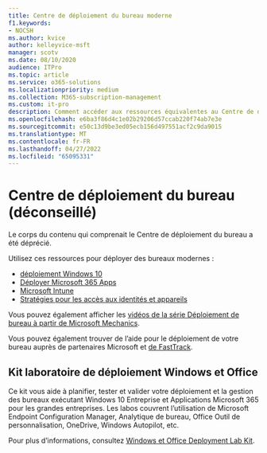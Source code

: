 ```yaml
---
title: Centre de déploiement du bureau moderne
f1.keywords:
- NOCSH
ms.author: kvice
author: kelleyvice-msft
manager: scotv
ms.date: 08/10/2020
audience: ITPro
ms.topic: article
ms.service: o365-solutions
ms.localizationpriority: medium
ms.collection: M365-subscription-management
ms.custom: it-pro
description: Comment accéder aux ressources équivalentes au Centre de déploiement de bureau déconseillé.
ms.openlocfilehash: e6ba3f86d4c1e02b29206d57ccab220f74ab7e3e
ms.sourcegitcommit: e50c13d9be3ed05ecb156d497551acf2c9da9015
ms.translationtype: MT
ms.contentlocale: fr-FR
ms.lasthandoff: 04/27/2022
ms.locfileid: "65095331"
---
```

# <a name="desktop-deployment-center-deprecated"></a>Centre de déploiement du bureau (déconseillé)

Le corps du contenu qui comprenait le Centre de déploiement du bureau a été déprécié. 

Utilisez ces ressources pour déployer des bureaux modernes :

- [déploiement Windows 10](/windows/deployment/)
- [Déployer Microsoft 365 Apps](/deployoffice/deployment-guide-microsoft-365-apps)
- [Microsoft Intune](/mem/intune/fundamentals/planning-guide)
- [Stratégies pour les accès aux identités et appareils](../security/office-365-security/microsoft-365-policies-configurations.md)

Vous pouvez également afficher les [vidéos de la série Déploiement de bureau à partir de Microsoft Mechanics](https://www.aka.ms/watchhowtoshift).

Vous pouvez également trouver de l’aide pour le déploiement de votre bureau auprès de partenaires Microsoft et [de FastTrack](https://www.microsoft.com/fasttrack/microsoft-365).

## <a name="windows-and-office-deployment-lab-kit"></a>Kit laboratoire de déploiement Windows et Office

Ce kit vous aide à planifier, tester et valider votre déploiement et la gestion des bureaux exécutant Windows 10 Entreprise et Applications Microsoft 365 pour les grandes entreprises. Les labos couvrent l’utilisation de Microsoft Endpoint Configuration Manager, Analytique de bureau, Office Outil de personnalisation, OneDrive, Windows Autopilot, etc.

Pour plus d’informations, consultez [Windows et Office Deployment Lab Kit](modern-desktop-deployment-and-management-lab.md).